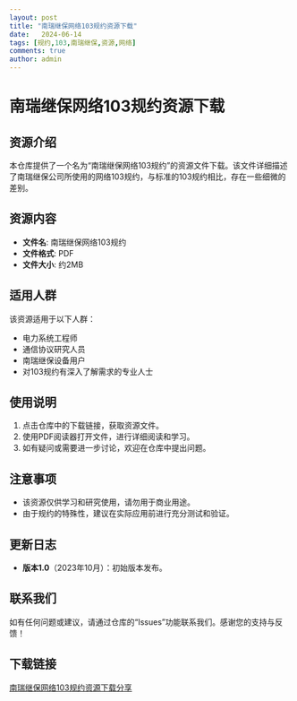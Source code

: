 ```yaml
---
layout: post
title: "南瑞继保网络103规约资源下载"
date:   2024-06-14
tags: [规约,103,南瑞继保,资源,网络]
comments: true
author: admin
---
```

# 南瑞继保网络103规约资源下载

## 资源介绍

本仓库提供了一个名为“南瑞继保网络103规约”的资源文件下载。该文件详细描述了南瑞继保公司所使用的网络103规约，与标准的103规约相比，存在一些细微的差别。

## 资源内容

- **文件名**: 南瑞继保网络103规约
- **文件格式**: PDF
- **文件大小**: 约2MB

## 适用人群

该资源适用于以下人群：

- 电力系统工程师
- 通信协议研究人员
- 南瑞继保设备用户
- 对103规约有深入了解需求的专业人士

## 使用说明

1. 点击仓库中的下载链接，获取资源文件。
2. 使用PDF阅读器打开文件，进行详细阅读和学习。
3. 如有疑问或需要进一步讨论，欢迎在仓库中提出问题。

## 注意事项

- 该资源仅供学习和研究使用，请勿用于商业用途。
- 由于规约的特殊性，建议在实际应用前进行充分测试和验证。

## 更新日志

- **版本1.0**（2023年10月）：初始版本发布。

## 联系我们

如有任何问题或建议，请通过仓库的“Issues”功能联系我们。感谢您的支持与反馈！

## 下载链接

[南瑞继保网络103规约资源下载分享](https://pan.quark.cn/s/4ad1d771f422)